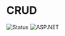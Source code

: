 # CRUD

![Status](https://img.shields.io/badge/Status-En%20Proceso-orange)
![ASP.NET](https://img.shields.io/badge/.NET-7.0.203-blueviolet)
